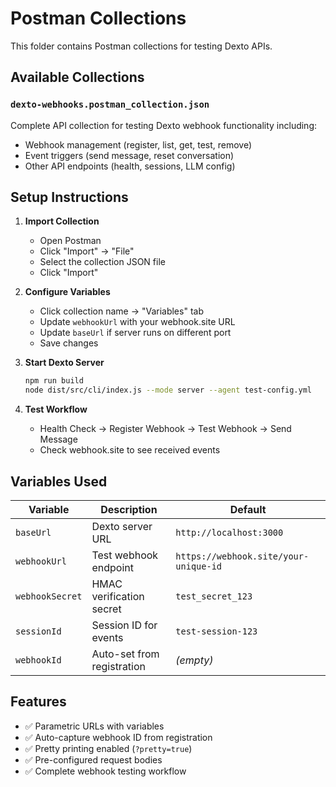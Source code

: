 # Postman Collections

This folder contains Postman collections for testing Dexto APIs.

## Available Collections

### `dexto-webhooks.postman_collection.json`
Complete API collection for testing Dexto webhook functionality including:
- Webhook management (register, list, get, test, remove)
- Event triggers (send message, reset conversation)
- Other API endpoints (health, sessions, LLM config)

## Setup Instructions

1. **Import Collection**
   - Open Postman
   - Click "Import" → "File"
   - Select the collection JSON file
   - Click "Import"

2. **Configure Variables**
   - Click collection name → "Variables" tab
   - Update `webhookUrl` with your webhook.site URL
   - Update `baseUrl` if server runs on different port
   - Save changes

3. **Start Dexto Server**
   ```bash
   npm run build
   node dist/src/cli/index.js --mode server --agent test-config.yml
   ```

4. **Test Workflow**
   - Health Check → Register Webhook → Test Webhook → Send Message
   - Check webhook.site to see received events

## Variables Used

| Variable | Description | Default |
|----------|-------------|---------|
| `baseUrl` | Dexto server URL | `http://localhost:3000` |
| `webhookUrl` | Test webhook endpoint | `https://webhook.site/your-unique-id` |
| `webhookSecret` | HMAC verification secret | `test_secret_123` |
| `sessionId` | Session ID for events | `test-session-123` |
| `webhookId` | Auto-set from registration | *(empty)* |

## Features

- ✅ Parametric URLs with variables
- ✅ Auto-capture webhook ID from registration
- ✅ Pretty printing enabled (`?pretty=true`)
- ✅ Pre-configured request bodies
- ✅ Complete webhook testing workflow

